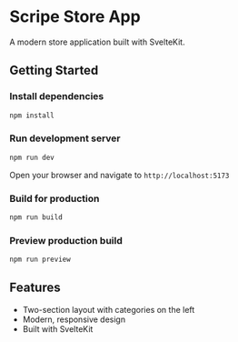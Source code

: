 # Scripe Store App

A modern store application built with SvelteKit.

## Getting Started

### Install dependencies

```bash
npm install
```

### Run development server

```bash
npm run dev
```

Open your browser and navigate to `http://localhost:5173`

### Build for production

```bash
npm run build
```

### Preview production build

```bash
npm run preview
```

## Features

- Two-section layout with categories on the left
- Modern, responsive design
- Built with SvelteKit

